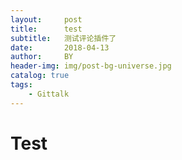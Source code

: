 ```yaml
---
layout:     post
title:      test
subtitle:   测试评论插件了
date:       2018-04-13
author:     BY
header-img: img/post-bg-universe.jpg
catalog: true
tags:
    - Gittalk
---
```


# Test